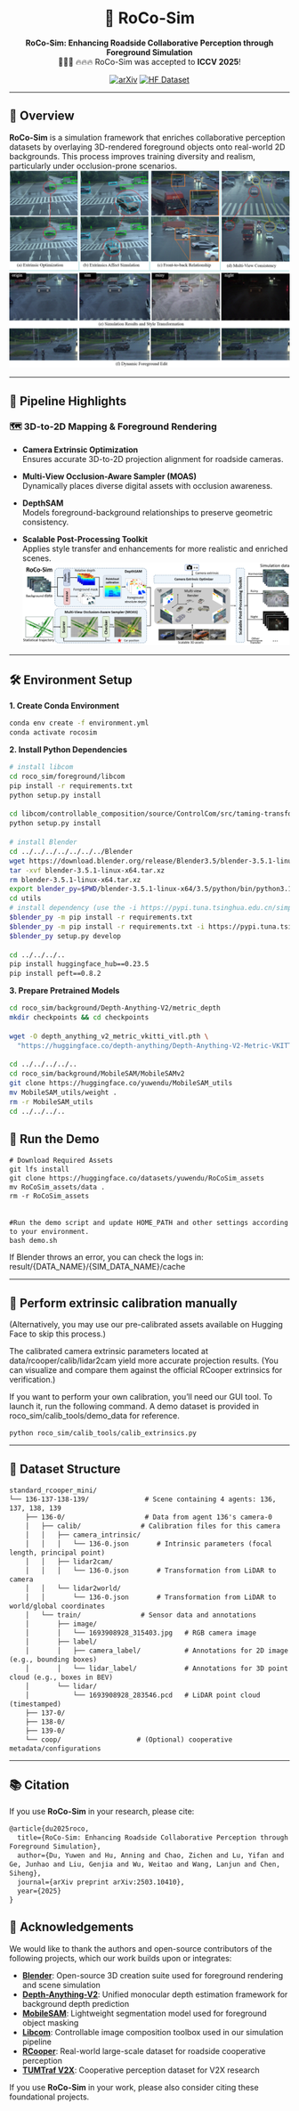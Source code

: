 <div align="center">

# 🚦 RoCo-Sim  

**RoCo-Sim: Enhancing Roadside Collaborative Perception through Foreground Simulation**  
🎉🎉🎉 🔥🔥🔥 RoCo-Sim was accepted to **ICCV 2025**!  

[![arXiv](https://img.shields.io/badge/arXiv-2503.10410-b31b1b)](https://arxiv.org/pdf/2503.10410)
[![HF Dataset](https://img.shields.io/badge/HuggingFace-RoCoSim__assets-orange)](https://huggingface.co/datasets/yuwendu/RoCoSim_assets)

</div>

---

## 📌 Overview

**RoCo-Sim** is a simulation framework that enriches collaborative perception datasets by overlaying 3D-rendered foreground objects onto real-world 2D backgrounds. This process improves training diversity and realism, particularly under occlusion-prone scenarios.
![image-20250313104127574](img/image-20250313104127574.png)

---

## 🧠 Pipeline Highlights

### 🗺️ 3D-to-2D Mapping & Foreground Rendering

- **Camera Extrinsic Optimization**  
  Ensures accurate 3D-to-2D projection alignment for roadside cameras.

- **Multi-View Occlusion-Aware Sampler (MOAS)**  
  Dynamically places diverse digital assets with occlusion awareness.

- **DepthSAM**  
  Models foreground-background relationships to preserve geometric consistency.

- **Scalable Post-Processing Toolkit**  
  Applies style transfer and enhancements for more realistic and enriched scenes.
![image-20250313104404046](img/image-20250313104404046.png)

---

## 🛠️ Environment Setup

**1. Create Conda Environment**

```bash
conda env create -f environment.yml
conda activate rocosim
```

**2. Install Python Dependencies**

```bash
# install libcom
cd roco_sim/foreground/libcom
pip install -r requirements.txt
python setup.py install

cd libcom/controllable_composition/source/ControlCom/src/taming-transformers
python setup.py install

# install Blender
cd ../../../../../../../Blender
wget https://download.blender.org/release/Blender3.5/blender-3.5.1-linux-x64.tar.xz
tar -xvf blender-3.5.1-linux-x64.tar.xz
rm blender-3.5.1-linux-x64.tar.xz
export blender_py=$PWD/blender-3.5.1-linux-x64/3.5/python/bin/python3.10
cd utils
# install dependency (use the -i https://pypi.tuna.tsinghua.edu.cn/simple if you are in the Chinese mainland)
$blender_py -m pip install -r requirements.txt 
$blender_py -m pip install -r requirements.txt -i https://pypi.tuna.tsinghua.edu.cn/simple
$blender_py setup.py develop

cd ../../../..
pip install huggingface_hub==0.23.5
pip install peft==0.8.2

```

**3. Prepare Pretrained Models**

```bash
cd roco_sim/background/Depth-Anything-V2/metric_depth
mkdir checkpoints && cd checkpoints

wget -O depth_anything_v2_metric_vkitti_vitl.pth \
  "https://huggingface.co/depth-anything/Depth-Anything-V2-Metric-VKITTI-Large/resolve/main/depth_anything_v2_metric_vkitti_vitl.pth?download=true"

cd ../../../../..
cd roco_sim/background/MobileSAM/MobileSAMv2
git clone https://huggingface.co/yuwendu/MobileSAM_utils
mv MobileSAM_utils/weight .
rm -r MobileSAM_utils
cd ../../../..
```

## 🚀 Run the Demo

```
# Download Required Assets
git lfs install
git clone https://huggingface.co/datasets/yuwendu/RoCoSim_assets
mv RoCoSim_assets/data .
rm -r RoCoSim_assets


#Run the demo script and update HOME_PATH and other settings according to your environment.
bash demo.sh
```
If Blender throws an error, you can check the logs in: result/{DATA_NAME}/{SIM_DATA_NAME}/cache

--- 

## 🚀 Perform extrinsic calibration manually
(Alternatively, you may use our pre-calibrated assets available on Hugging Face to skip this process.)

The calibrated camera extrinsic parameters located at data/rcooper/calib/lidar2cam yield more accurate projection results.
(You can visualize and compare them against the official RCooper extrinsics for verification.)

If you want to perform your own calibration, you’ll need our GUI tool.
To launch it, run the following command.
A demo dataset is provided in roco_sim/calib_tools/demo_data for reference.

```
python roco_sim/calib_tools/calib_extrinsics.py
```
---

## 📂 Dataset Structure

```
standard_rcooper_mini/
└── 136-137-138-139/              # Scene containing 4 agents: 136, 137, 138, 139
    ├── 136-0/                    # Data from agent 136's camera-0
    │   ├── calib/               # Calibration files for this camera
    │   │   ├── camera_intrinsic/
    │   │   │   └── 136-0.json       # Intrinsic parameters (focal length, principal point)
    │   │   ├── lidar2cam/
    │   │   │   └── 136-0.json       # Transformation from LiDAR to camera
    │   │   └── lidar2world/
    │   │       └── 136-0.json       # Transformation from LiDAR to world/global coordinates
    │   └── train/               # Sensor data and annotations
    │       ├── image/
    │       │   └── 1693908928_315403.jpg   # RGB camera image
    │       ├── label/
    │       │   ├── camera_label/           # Annotations for 2D image (e.g., bounding boxes)
    │       │   └── lidar_label/            # Annotations for 3D point cloud (e.g., boxes in BEV)
    │       └── lidar/
    │           └── 1693908928_283546.pcd   # LiDAR point cloud (timestamped)
    ├── 137-0/
    ├── 138-0/
    ├── 139-0/
    └── coop/                   # (Optional) cooperative metadata/configurations

```

---

## 📚 Citation

If you use **RoCo-Sim** in your research, please cite:

```
@article{du2025roco,
  title={RoCo-Sim: Enhancing Roadside Collaborative Perception through Foreground Simulation},
  author={Du, Yuwen and Hu, Anning and Chao, Zichen and Lu, Yifan and Ge, Junhao and Liu, Genjia and Wu, Weitao and Wang, Lanjun and Chen, Siheng},
  journal={arXiv preprint arXiv:2503.10410},
  year={2025}
}
```

## 🙏 Acknowledgements

We would like to thank the authors and open-source contributors of the following projects, which our work builds upon or integrates:

- [**Blender**](https://www.blender.org/): Open-source 3D creation suite used for foreground rendering and scene simulation
- [**Depth-Anything-V2**](https://github.com/DepthAnything/Depth-Anything-V2): Unified monocular depth estimation framework for background depth prediction
- [**MobileSAM**](https://github.com/ChaoningZhang/MobileSAM): Lightweight segmentation model used for foreground object masking
- [**Libcom**](https://github.com/bcmi/libcom): Controllable image composition toolbox used in our simulation pipeline
- [**RCooper**](https://github.com/AIR-THU/DAIR-RCooper): Real-world large-scale dataset for roadside cooperative perception
- [**TUMTraf V2X**](https://tum-traffic-dataset.github.io/tumtraf-v2x/): Cooperative perception dataset for V2X research


If you use **RoCo-Sim** in your work, please also consider citing these foundational projects.





